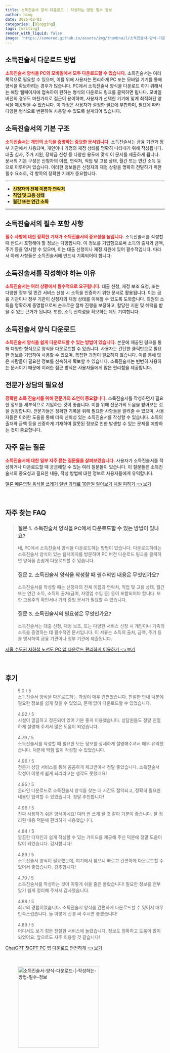```yaml
---
title: 소득진술서 양식 다운로드 | 작성하는 방법 필수 정보
author: bing
date: 2025-02-03
categories: [Blogging]
tags: [writing]
render_with_liquid: false
image: 'https://somered.github.io/assets/img/thumbnail/소득진술서-양식-다운로드-|-작성하는-방법-필수-정보.webp'
---
```



<h2 id='소득진술서_다운로드_방법'>소득진술서 다운로드 방법</h2>

<p><b><span style="color: #ee2323;">소득진술서 양식을 PC와 모바일에서 모두 다운로드할 수 있습니다.</span></b> 소득진술서는 여러 목적으로 필요할 수 있으며, 이를 위해 사용자는 편리하게 PC 또는 모바일 기기를 통해 양식을 확보하려는 경우가 많습니다. PC에서 소득진술서 양식을 다운로드 하기 위해서는 해당 웹페이지에 접속하여 원하는 형식의 다운로드 링크를 클릭하면 됩니다. 모바일 버전의 경우도 마찬가지로 접근이 용이하며, 사용자가 선택한 기기에 맞게 최적화된 양식을 제공받을 수 있습니다. 이 과정은 사용자가 설정한 필요에 부합하며, 필요에 따라 다양한 형식으로 변환하여 사용할 수 있도록 설계되어 있습니다.</p>

<h2 id='소득진술서_기본_구조'>소득진술서의 기본 구조</h2>

<p><b><span style="color: #ee2323;">소득진술서는 개인의 소득을 증명하는 중요한 문서입니다.</span></b> 소득진술서는 금융 기관과 정부 기관에서 사용되며, 개인이나 가정의 재정 상태를 명확히 나타내기 위해 작성됩니다. 대출 심사, 주거 지원, 장학금 신청 등 다양한 용도에 맞춰 이 문서를 제출하게 됩니다. 문서의 기본 구성은 신청자의 이름, 연락처, 직업 및 고용 상태, 월간 또는 연간 소득 등으로 이루어져 있습니다. 이러한 정보들은 신청자의 재정 상황을 명확히 전달하기 위한 필수 요소로, 각 항목의 정확한 기재가 중요합니다.</p>

<hr />

<ul>
    <li><b><span style="background-color: #ffe066;">신청자의 전체 이름과 연락처</span></b></li>
    <li><b><span style="background-color: #ffe066;">직업 및 고용 상태</span></b></li>
    <li><b><span style="background-color: #ffe066;">월간 또는 연간 소득</span></b></li>
</ul>

<hr />

<h2 id='소득진술서_필수_포함_사항'>소득진술서의 필수 포함 사항</h2>

<p><b><span style="color: #ee2323;">필수 사항에 대한 정확한 기재가 소득진술서의 중요성을 높입니다.</span></b> 소득진술서를 작성할 때 반드시 포함해야 할 정보는 다양합니다. 이 정보를 기입함으로써 소득의 출처와 금액, 주기 등을 명시할 수 있으며, 이는 대출 신청이나 재정 지원에 있어 필수적입니다. 따라서 아래 사항들은 소득진술서에 반드시 기록되어야 합니다:</p>

<h2 id='소득진술서_작성의_필요성'>소득진술서를 작성해야 하는 이유</h2>

<p><b><span style="color: #ee2323;">소득진술서는 여러 상황에서 필수적으로 요구됩니다.</span></b> 대출 신청, 재정 보조 요청, 또는 다양한 정부 및 민간 서비스 신청 시 소득을 인증하기 위한 문서로 활용됩니다. 이는 금융 기관이나 정부 기관이 신청자의 재정 상태를 이해할 수 있도록 도와줍니다. 의원의 소득을 명확하게 증명함으로써 순조로운 절차 진행을 보장하고, 합당한 지원 및 혜택을 받을 수 있는 근거가 됩니다. 또한, 소득 신뢰성을 확보하는 데도 기여합니다.</p>

<h2 id='소득진술서_양식_다운로드'>소득진술서 양식 다운로드</h2>

<p><b><span style="color: #ee2323;">소득진술서 양식을 쉽게 다운로드할 수 있는 방법이 있습니다.</span></b> 본문에 제공된 링크를 통해 다양한 형식으로 양식을 다운로드할 수 있습니다. 사용자는 간단한 클릭만으로 필요한 정보를 기입하여 사용할 수 있으며, 복잡한 과정이 필요하지 않습니다. 이를 통해 많은 사람들이 필요한 정보를 신속하게 확보할 수 있습니다. 소득진술서는 빈번히 사용하는 문서이기 때문에 이러한 접근 방식은 사용자들에게 많은 편리함을 제공합니다.</p>

<h2 id='소득진술서_작성_전문가_상담'>전문가 상담의 필요성</h2>

<p><b><span style="color: #ee2323;">정확한 소득 진술서를 위해 전문가의 조언이 중요합니다.</span></b> 소득진술서를 작성하면서 필요한 정보를 세부적으로 기입하는 것이 좋습니다. 이를 위해 전문가의 도움을 받아보는 것을 권장합니다. 전문가들은 정확한 기록을 위해 필요한 사항들을 알려줄 수 있으며, 사용자들은 이러한 도움을 통해 더욱 신뢰성 있는 소득진술서를 작성할 수 있습니다. 소득의 출처와 금액 등을 신중하게 기재하여 잘못된 정보로 인한 발생할 수 있는 문제를 예방하는 것이 중요합니다.</p>

<h2 id='자주_묻는_질문'>자주 묻는 질문</h2>

<p><b><span style="color: #ee2323;">소득진술서에 대한 일부 자주 묻는 질문들을 살펴보겠습니다.</span></b> 사용자가 소득진술서를 작성하거나 다운로드할 때 궁금해할 수 있는 여러 질문들이 있습니다. 이 질문들은 소득진술서의 중요성과 필요한 내용, 작성 방법에 대한 정보로 사용자들에게 유익합니다.</p>


<p><a class="click-button" title="멜론 메론껍질 음식물 쓰레기 일반 과태료 10만원 알아보기 처벌 피하기" href="https://somered.github.io/posts/%EB%A9%9C%EB%A1%A0-%EB%A9%94%EB%A1%A0%EA%BB%8D%EC%A7%88-%EC%9D%8C%EC%8B%9D%EB%AC%BC-%EC%93%B0%EB%A0%88%EA%B8%B0-%EC%9D%BC%EB%B0%98-%EA%B3%BC%ED%83%9C%EB%A3%8C-10%EB%A7%8C%EC%9B%90-%EC%95%8C%EC%95%84%EB%B3%B4%EA%B8%B0-%EC%B2%98%EB%B2%8C-%ED%94%BC%ED%95%98%EA%B8%B0/" rel="dofollow">멜론 메론껍질 음식물 쓰레기 일반 과태료 10만원 알아보기 처벌 피하기 👈 보기</a></p><br>
<h2 id='자주_찾는_FAQ'>자주 찾는 FAQ</h2>
<div itemscope="" itemtype="https://schema.org/FAQPage"> 
<blockquote> 
<div itemscope="" itemprop="mainEntity" itemtype="https://schema.org/Question"> 
<h3 itemprop="name">질문 1. 소득진술서 양식을 PC에서 다운로드할 수 있는 방법이 있나요?</h3> 
<div itemscope="" itemprop="acceptedAnswer" itemtype="https://schema.org/Answer"> 
<span itemprop="text"> 
<p>네, PC에서 소득진술서 양식을 다운로드하는 방법이 있습니다. 다운로드하려는 소득진술서 양식이 있는 웹페이지를 방문하여 PC 버전 다운로드 링크를 클릭하면 양식을 손쉽게 다운로드할 수 있습니다.</p> 
</span> 
</div> 
</div> 
<div itemscope="" itemprop="mainEntity" itemtype="https://schema.org/Question"> 
<h3 itemprop="name">질문 2. 소득진술서 양식을 작성할 때 필수적인 내용은 무엇인가요?</h3> 
<div itemscope="" itemprop="acceptedAnswer" itemtype="https://schema.org/Answer"> 
<span itemprop="text"> 
<p>소득진술서를 작성할 때는 신청자의 전체 이름과 연락처, 직업 및 고용 상태, 월간 또는 연간 소득, 소득의 출처(급여, 자영업 수입 등) 등이 포함되어야 합니다. 또한 고용주의 확인서나 기타 증빙 문서가 필요할 수 있습니다.</p> 
</span> 
</div> 
</div> 
<div itemscope="" itemprop="mainEntity" itemtype="https://schema.org/Question"> 
<h3 itemprop="name">질문 3. 소득진술서의 필요성은 무엇인가요?</h3> 
<div itemscope="" itemprop="acceptedAnswer" itemtype="https://schema.org/Answer"> 
<span itemprop="text"> 
<p>소득진술서는 대출 신청, 재정 보조, 또는 다양한 서비스 신청 시 개인이나 가족의 소득을 증명하는 데 필수적인 문서입니다. 이 서류는 소득의 출처, 금액, 주기 등을 명시하여 금융 기관이나 정부 기관에 제출됩니다.</p> 
</span> 
</div> 
</div> 
</blockquote> 
</div>
<p><a class="click-button" title="서울 수도권 지하철 노선도 PC 앱 다운로드 편리하게 이용하기" href="https://somered.github.io/posts/%EC%84%9C%EC%9A%B8-%EC%88%98%EB%8F%84%EA%B6%8C-%EC%A7%80%ED%95%98%EC%B2%A0-%EB%85%B8%EC%84%A0%EB%8F%84-PC-%EC%95%B1-%EB%8B%A4%EC%9A%B4%EB%A1%9C%EB%93%9C-%ED%8E%B8%EB%A6%AC%ED%95%98%EA%B2%8C-%EC%9D%B4%EC%9A%A9%ED%95%98%EA%B8%B0/" rel="dofollow">서울 수도권 지하철 노선도 PC 앱 다운로드 편리하게 이용하기 👈 보기</a></p><br>
<h2 id='후기'>후기</h2>
<div itemscope itemtype="https://schema.org/Product">
  <blockquote>
  <div itemprop="review" itemscope itemtype="https://schema.org/Review">
      <div itemprop="reviewRating" itemscope itemtype="https://schema.org/Rating"> <span itemprop="ratingValue">5.0</span> / <span itemprop="bestRating">5</span> </div>
      <span itemprop="reviewBody">소득진술서 양식을 다운로드하는 과정이 매우 간편했습니다. 친절한 안내 덕분에 필요한 정보를 쉽게 찾을 수 있었고, 문제 없이 다운로드할 수 있었습니다.</span>
  </div>
  <br>
  <div itemprop="review" itemscope itemtype="https://schema.org/Review">
      <div itemprop="reviewRating" itemscope itemtype="https://schema.org/Rating"> <span itemprop="ratingValue">4.92</span> / <span itemprop="bestRating">5</span> </div>
      <span itemprop="reviewBody">시설이 깔끔하고 정돈되어 있어 기분 좋게 이용했습니다. 상담원들도 정말 친절하게 설명해 주셔서 많은 도움이 되었습니다.</span>
  </div>
  <br>
  <div itemprop="review" itemscope itemtype="https://schema.org/Review">
      <div itemprop="reviewRating" itemscope itemtype="https://schema.org/Rating"> <span itemprop="ratingValue">4.79</span> / <span itemprop="bestRating">5</span> </div>
      <span itemprop="reviewBody">소득진술서를 작성할 때 필요한 모든 정보를 상세하게 설명해주셔서 매우 유익했습니다. 덕분에 막힘 없이 작성할 수 있었습니다.</span>
  </div>
  <br>
  <div itemprop="review" itemscope itemtype="https://schema.org/Review">
      <div itemprop="reviewRating" itemscope itemtype="https://schema.org/Rating"> <span itemprop="ratingValue">4.96</span> / <span itemprop="bestRating">5</span> </div>
      <span itemprop="reviewBody">전문가 상담 서비스를 통해 꼼꼼하게 체크받아서 정말 좋았습니다. 소득진술서 작성이 이렇게 쉽게 되리라고는 생각도 못했네요!</span>
  </div>
  <br>
  <div itemprop="review" itemscope itemtype="https://schema.org/Review">
      <div itemprop="reviewRating" itemscope itemtype="https://schema.org/Rating"> <span itemprop="ratingValue">4.95</span> / <span itemprop="bestRating">5</span> </div>
      <span itemprop="reviewBody">온라인 다운로드로 소득진술서 양식을 찾는 데 시간도 절약되고, 정확히 필요한 내용만 입력할 수 있었습니다. 정말 추천합니다!</span>
  </div>
  <br>
  <div itemprop="review" itemscope itemtype="https://schema.org/Review">
      <div itemprop="reviewRating" itemscope itemtype="https://schema.org/Rating"> <span itemprop="ratingValue">4.96</span> / <span itemprop="bestRating">5</span> </div>
      <span itemprop="reviewBody">진짜 사용하기 쉬운 양식이네요! 여러 번 쓰게 될 것 같아 기분이 좋습니다. 잘 정리된 내용 덕분에 편리하게 사용했습니다.</span>
  </div>
  <br>
  <div itemprop="review" itemscope itemtype="https://schema.org/Review">
      <div itemprop="reviewRating" itemscope itemtype="https://schema.org/Rating"> <span itemprop="ratingValue">4.84</span> / <span itemprop="bestRating">5</span> </div>
      <span itemprop="reviewBody">깔끔한 디자인과 쉽게 작성할 수 있는 가이드를 제공해 주신 덕분에 정말 도움이 많이 되었습니다. 감사합니다!</span>
  </div>
  <br>
  <div itemprop="review" itemscope itemtype="https://schema.org/Review">
      <div itemprop="reviewRating" itemscope itemtype="https://schema.org/Rating"> <span itemprop="ratingValue">4.89</span> / <span itemprop="bestRating">5</span> </div>
      <span itemprop="reviewBody">소득진술서 양식이 필요했는데, 여기에서 찾으니 빠르고 간편하게 다운로드할 수 있어서 좋았습니다. 강추합니다!</span>
  </div>
  <br>
  <div itemprop="review" itemscope itemtype="https://schema.org/Review">
      <div itemprop="reviewRating" itemscope itemtype="https://schema.org/Rating"> <span itemprop="ratingValue">4.79</span> / <span itemprop="bestRating">5</span> </div>
      <span itemprop="reviewBody">소득진술서를 작성하는 것이 이렇게 쉬울 줄은 몰랐습니다! 필요한 정보를 전부 알기 쉽게 정리해 주셔서 감사했습니다.</span>
  </div>
  <br>
  <div itemprop="review" itemscope itemtype="https://schema.org/Review">
      <div itemprop="reviewRating" itemscope itemtype="https://schema.org/Rating"> <span itemprop="ratingValue">4.88</span> / <span itemprop="bestRating">5</span> </div>
      <span itemprop="reviewBody">최고의 경험이었습니다. 소득진술서 양식을 간편하게 다운로드할 수 있어서 매우 만족스럽습니다. 늘 이렇게 신경 써 주시면 좋겠습니다!</span>
  </div>
  <br>
  <div itemprop="review" itemscope itemtype="https://schema.org/Review">
      <div itemprop="reviewRating" itemscope itemtype="https://schema.org/Rating"> <span itemprop="ratingValue">4.89</span> / <span itemprop="bestRating">5</span> </div>
      <span itemprop="reviewBody">어디서도 보기 힘든 친절한 서비스에 놀랐습니다. 정보도 정확하고 도움이 많이 되었어요. 앞으로도 자주 이용할 것 같습니다!</span>
  </div>
  </blockquote>
</div>
<p><a class="click-button" title="ChatGPT 챗GPT PC 앱 다운로드 안전하게" href="https://somered.github.io/posts/ChatGPT-%EC%B1%97GPT-PC-%EC%95%B1-%EB%8B%A4%EC%9A%B4%EB%A1%9C%EB%93%9C-%EC%95%88%EC%A0%84%ED%95%98%EA%B2%8C/" rel="dofollow">ChatGPT 챗GPT PC 앱 다운로드 안전하게 👈 보기</a></p><br>
<figure class="image"><img src="https://somered.github.io/assets/img/thumbnail/소득진술서-양식-다운로드-|-작성하는-방법-필수-정보.webp" alt="소득진술서-양식-다운로드-|-작성하는-방법-필수-정보" width="256" height="256"></figure>